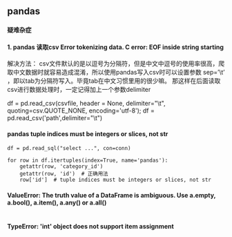 
## pandas






#### 疑难杂症

#### 1. pandas 读取csv Error tokenizing data. C error: EOF inside string starting
解决方法：
csv文件默认的是以逗号为分隔符，但是中文中逗号的使用率很高，爬取中文数据时就容易造成混淆，所以使用pandas写入csv时可以设置参数 sep=’\t’ ，即以tab为分隔符写入。毕竟tab在中文习惯里用的很少嘛。
那这样在后面读取csv进行数据处理时，一定记得加上一个参数delimiter

df = pd.read_csv(csvfile, header = None, delimiter="\t", quoting=csv.QUOTE_NONE, encoding='utf-8');
df = pd.read_csv('path',delimiter="\t")


#### pandas tuple indices must be integers or slices, not str
```
df = pd.read_sql("select ...", con=conn)

for row in df.itertuples(index=True, name='pandas'):
	getattr(row, 'category_id')
	getattr(row, 'id')  # 正确用法
	row['id']  # tuple indices must be integers or slices, not str
```


#### ValueError: The truth value of a DataFrame is ambiguous. Use a.empty, a.bool(), a.item(), a.any() or a.all()
```

```


#### TypeError: 'int' object does not support item assignment
```

```


